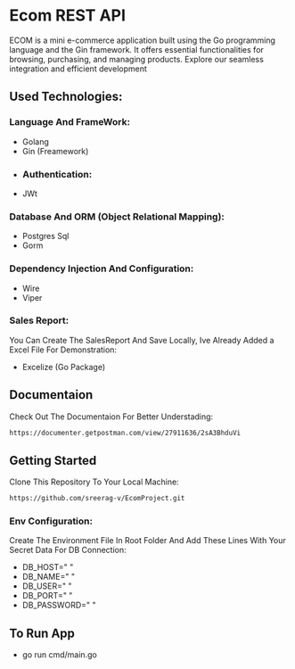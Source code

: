 
# Ecom REST API
ECOM is a mini e-commerce application built using the Go programming language and the Gin framework. It offers essential functionalities for browsing, purchasing, and managing products. Explore our seamless integration and efficient development
## Used Technologies:

### Language And FrameWork:
-   Golang
-   Gin (Freamework)
- 
  ### Authentication:
-   JWt
  
### Database And ORM (Object Relational Mapping):
-   Postgres Sql
-   Gorm
  
### Dependency Injection And Configuration:
-   Wire
-   Viper
  
### Sales Report:
You Can Create The SalesReport And Save Locally, Ive Already Added a Excel File For Demonstration:
-   Excelize (Go Package)

## Documentaion
Check Out The Documentaion For Better Understading:
```bash
https://documenter.getpostman.com/view/27911636/2sA3BhduVi
```
## Getting Started
Clone This Repository To Your Local Machine:
```bash
https://github.com/sreerag-v/EcomProject.git
```
### Env Configuration:
Create The Environment File In Root Folder And Add These Lines With Your Secret Data For DB Connection:
-   DB_HOST=" "
-   DB_NAME=" "
-   DB_USER=" "
-   DB_PORT=" "
-   DB_PASSWORD=" "
## To Run App 
- go run cmd/main.go
